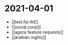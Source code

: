 # 2021-04-01

- [[test.for.tld]]
- [[social.coop]]
- [[agora feature requests]]
- [[arabian nights]]